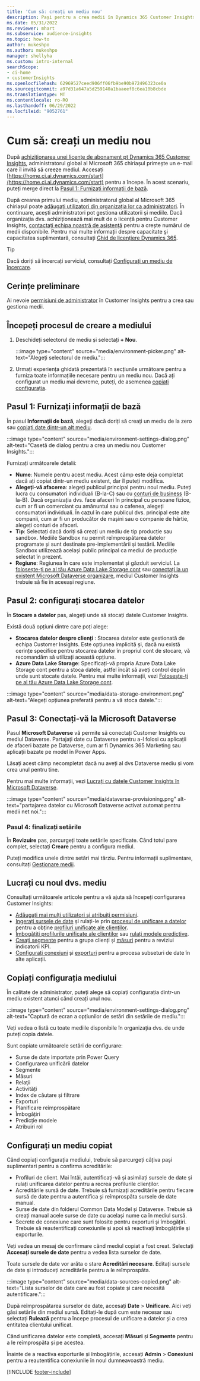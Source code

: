 ```yaml
---
title: 'Cum să: creați un mediu nou'
description: Pași pentru a crea medii în Dynamics 365 Customer Insights.
ms.date: 05/31/2022
ms.reviewer: mhart
ms.subservice: audience-insights
ms.topic: how-to
author: mukeshpo
ms.author: mukeshpo
manager: shellyha
ms.custom: intro-internal
searchScope:
- ci-home
- customerInsights
ms.openlocfilehash: 62969527ceed906ff06fb9be90b972496323ce0a
ms.sourcegitcommit: a97d31a647a5d259140a1baaeef8c6ea10b8cbde
ms.translationtype: MT
ms.contentlocale: ro-RO
ms.lasthandoff: 06/29/2022
ms.locfileid: "9052761"
---
```

# <a name="how-to-create-a-new-environment"></a>Cum să: creați un mediu nou

După [achiziționarea unei licențe de abonament pt Dynamics 365 Customer Insights](paid-license.md), administratorul global al Microsoft 365 chiriașul primește un e-mail care îl invită să creeze mediul. Accesați [https://home.ci.ai.dynamics.com/start](https://home.ci.ai.dynamics.com/start) pentru a începe. În acest scenariu, puteți merge direct la [Pasul 1: Furnizați informații de bază](#step-1-provide-basic-information).

După crearea primului mediu, administratorul global al Microsoft 365 chiriașul poate [adăugați utilizatori din organizația lor ca administratori](permissions.md). În continuare, acești administratori pot gestiona utilizatorii și mediile. Dacă organizația dvs. achiziționează mai mult de o licență pentru Customer Insights, [contactați echipa noastră de asistență](https://go.microsoft.com/fwlink/?linkid=2079641) pentru a crește numărul de medii disponibile. Pentru mai multe informații despre capacitate și capacitatea suplimentară, consultați [Ghid de licențiere Dynamics 365](https://go.microsoft.com/fwlink/?LinkId=866544).

> [!TIP]
> Dacă doriți să încercați serviciul, consultați [Configurați un mediu de încercare](trial-signup.md).

## <a name="prerequisites"></a>Cerințe preliminare

Ai nevoie [permisiuni de administrator](permissions.md) în Customer Insights pentru a crea sau gestiona medii.

## <a name="start-the-environment-creation-process"></a>Începeți procesul de creare a mediului

1. Deschideți selectorul de mediu și selectați **+ Nou**.
  
   :::image type="content" source="media/environment-picker.png" alt-text="Alegeți selectorul de mediu.":::

1. Urmați experiența ghidată prezentată în secțiunile următoare pentru a furniza toate informațiile necesare pentru un mediu nou. Dacă ați configurat un mediu mai devreme, puteți, de asemenea [copiați configurația](#copy-the-environment-configuration).

## <a name="step-1-provide-basic-information"></a>Pasul 1: Furnizați informații de bază

În pasul **Informații de bază**, alegeți dacă doriți să creați un mediu de la zero sau [copiați date dintr-un alt mediu](#copy-the-environment-configuration).

   :::image type="content" source="media/environment-settings-dialog.png" alt-text="Casetă de dialog pentru a crea un mediu nou Customer Insights.":::

Furnizați următoarele detalii:

- **Nume**: Numele pentru acest mediu. Acest câmp este deja completat dacă ați copiat dintr-un mediu existent, dar îl puteți modifica.
- **Alegeți-vă afacerea**: alegeți publicul principal pentru noul mediu. Puteți lucra cu consumatori individuali (B-la-C) sau cu [conturi de business](work-with-business-accounts.md) (B-la-B). Dacă organizația dvs. face afaceri în principal cu persoane fizice, cum ar fi un comerciant cu amănuntul sau o cafenea, alegeți consumatori individuali. În cazul în care publicul dvs. principal este alte companii, cum ar fi un producător de mașini sau o companie de hârtie, alegeți conturi de afaceri.
- **Tip**: Selectați dacă doriți să creați un mediu de tip producție sau sandbox. Mediile Sandbox nu permit reîmprospătarea datelor programate și sunt destinate pre-implementării și testării. Mediile Sandbox utilizează același public principal ca mediul de producție selectat în prezent.
- **Regiune**: Regiunea în care este implementat și găzduit serviciul. La [folosește-ți pe al tău Azure Data Lake Storage cont](own-data-lake-storage.md) sau [conectați la un existent Microsoft Dataverse organizare](customer-insights-dataverse.md), mediul Customer Insights trebuie să fie în aceeași regiune.

## <a name="step-2-configure-data-storage"></a>Pasul 2: configurați stocarea datelor

În **Stocare a datelor** pas, alegeți unde să stocați datele Customer Insights.

Există două opțiuni dintre care poți alege:

- **Stocarea datelor despre clienți** : Stocarea datelor este gestionată de echipa Customer Insights. Este opțiunea implicită și, dacă nu există cerințe specifice pentru stocarea datelor în propriul cont de stocare, vă recomandăm să utilizați această opțiune.
- **Azure Data Lake Storage**: Specificați-vă propria Azure Data Lake Storage cont pentru a stoca datele, astfel încât să aveți control deplin unde sunt stocate datele. Pentru mai multe informații, vezi [Folosește-ți pe al tău Azure Data Lake Storage cont](own-data-lake-storage.md).

:::image type="content" source="media/data-storage-environment.png" alt-text="Alegeți opțiunea preferată pentru a vă stoca datele.":::

## <a name="step-3-connect-to-microsoft-dataverse"></a>Pasul 3: Conectați-vă la Microsoft Dataverse

Pasul **Microsoft Dataverse** vă permite să conectați Customer Insights cu mediul Dataverse. Partajați date cu Dataverse pentru a-l folosi cu aplicații de afaceri bazate pe Dataverse, cum ar fi Dynamics 365 Marketing sau aplicații bazate pe model în Power Apps.


Lăsați acest câmp necompletat dacă nu aveți al dvs Dataverse mediu și vom crea unul pentru tine.

Pentru mai multe informații, vezi [Lucrați cu datele Customer Insights în Microsoft Dataverse](customer-insights-dataverse.md).

:::image type="content" source="media/dataverse-provisioning.png" alt-text="partajarea datelor cu Microsoft Dataverse activat automat pentru medii net noi.":::

### <a name="step-4-finalize-the-settings"></a>Pasul 4: finalizați setările

În **Revizuire** pas, parcurgeți toate setările specificate. Când totul pare complet, selectați **Creare** pentru a configura mediul.

Puteți modifica unele dintre setări mai târziu. Pentru informații suplimentare, consultați [Gestionare medii](manage-environments.md).

## <a name="work-with-your-new-environment"></a>Lucrați cu noul dvs. mediu

Consultați următoarele articole pentru a vă ajuta să începeți configurarea Customer Insights:

- [Adăugați mai mulți utilizatori și atribuiți permisiuni](permissions.md).
- [Ingerați sursele de date](data-sources.md) și rulați-le prin [procesul de unificare a datelor](data-unification.md) pentru a obține [profiluri unificate ale clienților](customer-profiles.md).
- [Îmbogățiți profilurile unificate ale clienților](enrichment-hub.md) sau [rulați modele predictive](predictions-overview.md).
- [Creați segmente](segments.md) pentru a grupa clienți și [măsuri](measures.md) pentru a reviziui indicatorii KPI.
- [Configurați conexiuni](connections.md) și [exporturi](export-destinations.md) pentru a procesa subseturi de date în alte aplicații.

## <a name="copy-the-environment-configuration"></a>Copiați configurația mediului

În calitate de administrator, puteți alege să copiați configurația dintr-un mediu existent atunci când creați unul nou.

:::image type="content" source="media/environment-settings-dialog.png" alt-text="Captură de ecran a opțiunilor de setări din setările de mediu.":::

Veți vedea o listă cu toate mediile disponibile în organizația dvs. de unde puteți copia datele.

Sunt copiate următoarele setări de configurare:

- Surse de date importate prin Power Query
- Configurarea unificării datelor
- Segmente
- Măsuri
- Relaţii
- Activități
- Index de căutare și filtrare
- Exporturi
- Planificare reîmprospătare
- Îmbogățiri
- Predicție modele
- Atribuiri rol

## <a name="set-up-a-copied-environment"></a>Configurați un mediu copiat

Când copiați configurația mediului, trebuie să parcurgeți câțiva pași suplimentari pentru a confirma acreditările:

- Profiluri de client. Mai întâi, autentificați-vă și asimilați sursele de date și rulați unificarea datelor pentru a recrea profilurile clienților.
- Acreditările sursă de date. Trebuie să furnizați acreditările pentru fiecare sursă de date pentru a autentifica și reîmprospăta sursele de date manual.
- Surse de date din folderul Common Data Model și Dataverse. Trebuie să creați manual acele surse de date cu același nume ca în mediul sursă.
- Secrete de conexiune care sunt folosite pentru exporturi și îmbogățiri. Trebuie să reautentificați conexiunile și apoi să reactivați îmbogățirile și exporturile.

Veți vedea un mesaj de confirmare când mediul copiat a fost creat. Selectați **Accesați sursele de date** pentru a vedea lista surselor de date.

Toate sursele de date vor arăta o stare **Acreditări necesare**. Editați sursele de date și introduceți acreditările pentru a le reîmprospăta.

:::image type="content" source="media/data-sources-copied.png" alt-text="Lista surselor de date care au fost copiate și care necesită autentificare.":::

După reîmprospătarea surselor de date, accesați **Date** > **Unificare**. Aici veți găsi setările din mediul sursă. Editați-le după cum este necesar sau selectați **Rulează** pentru a începe procesul de unificare a datelor și a crea entitatea clientului unificat.

Când unificarea datelor este completă, accesați **Măsuri** și **Segmente** pentru a le reîmprospăta și pe acestea.

Înainte de a reactiva exporturile și îmbogățirile, accesați **Admin** > **Conexiuni** pentru a reautentifica conexiunile în noul dumneavoastră mediu.

[!INCLUDE [footer-include](includes/footer-banner.md)]
